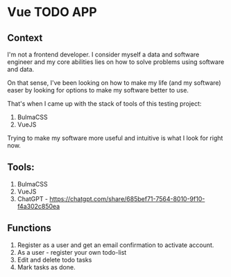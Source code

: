 # Vue TODO APP

## Context

I'm not a frontend developer. I consider myself a data and software engineer and my core abilities lies
on how to solve problems using software and data.

On that sense, I've been looking on how to make my life (and my software) easer by looking for options
to make my software better to use.

That's when I came up with the stack of tools of this testing project:
1. BulmaCSS
2. VueJS

Trying to make my software more useful and intuitive is what I look for right now.

## Tools:
1. BulmaCSS
2. VueJS
3. ChatGPT - https://chatgpt.com/share/685bef71-7564-8010-9f10-f4a302c850ea


## Functions
1. Register as a user and get an email confirmation to activate account.
2. As a user - register your own todo-list
3. Edit and delete todo tasks
4. Mark tasks as done.
